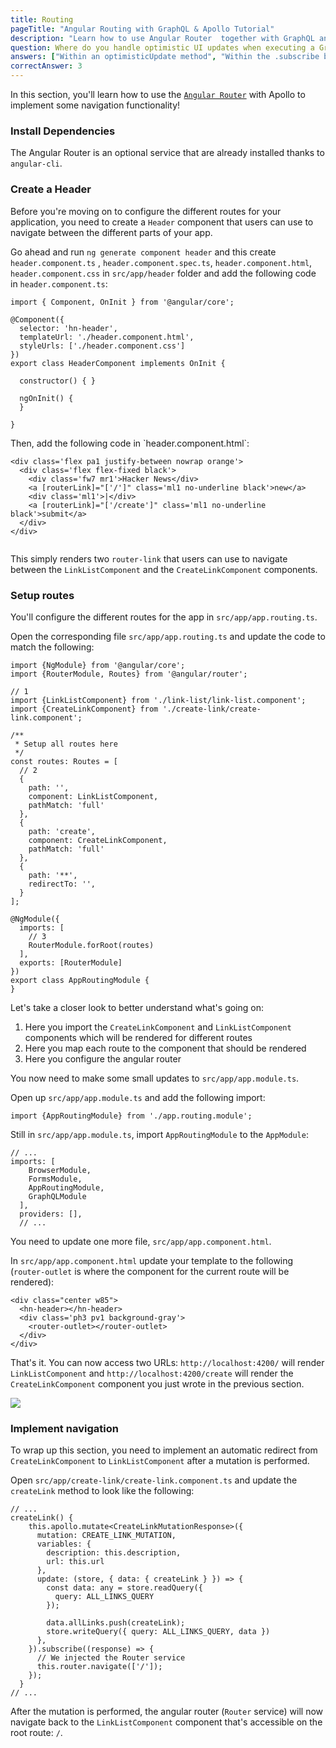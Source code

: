 ```yaml
---
title: Routing
pageTitle: "Angular Routing with GraphQL & Apollo Tutorial"
description: "Learn how to use Angular Router  together with GraphQL and Apollo Client to implement navigation in a Angular app."
question: Where do you handle optimistic UI updates when executing a GraphQL mutation in a Angular component?
answers: ["Within an optimisticUpdate method", "Within the .subscribe block of a mutation", "You can not optimistically update the UI in a Angular component", "Within the update option of a mutation"]
correctAnswer: 3
---
```


In this section, you'll learn how to use the [`Angular Router`](https://angular.io/guide/router)  with Apollo to implement some navigation functionality!


### Install Dependencies

The Angular Router is an optional service that are already installed thanks to `angular-cli`.


### Create a Header

Before you're moving on to configure the different routes for your application, you need to create a `Header` component that users can use to navigate between the different parts of your app.

<Instruction>

Go ahead and run `ng generate component header` and this create `header.component.ts` , `header.component.spec.ts`, `header.component.html`, `header.component.css` in `src/app/header` folder and add the following code in `header.component.ts`:

```ts(path=".../hackernews-angular-apollo/src/app/header/header.component.ts")
import { Component, OnInit } from '@angular/core';

@Component({
  selector: 'hn-header',
  templateUrl: './header.component.html',
  styleUrls: ['./header.component.css']
})
export class HeaderComponent implements OnInit {

  constructor() { }

  ngOnInit() {
  }

}
```
</Instruction>

<Instruction>
Then, add the following code in `header.component.html`:

```html(path=".../hackernews-angular-apollo/src/app/header/header.component.html")
<div class='flex pa1 justify-between nowrap orange'>
  <div class='flex flex-fixed black'>
    <div class='fw7 mr1'>Hacker News</div>
    <a [routerLink]="['/']" class='ml1 no-underline black'>new</a>
    <div class='ml1'>|</div>
    <a [routerLink]="['/create']" class='ml1 no-underline black'>submit</a>
  </div>
</div>


```

</Instruction>

This simply renders two `router-link` that users can use to navigate between the `LinkListComponent` and the `CreateLinkComponent` components.


### Setup routes

You'll configure the different routes for the app in `src/app/app.routing.ts`.

<Instruction>

Open the corresponding file `src/app/app.routing.ts` and update the code to match the following:

```js{4-6,11-23}(path=".../hackernews-angular-apollo/src/app/app.routing.ts")
import {NgModule} from '@angular/core';
import {RouterModule, Routes} from '@angular/router';

// 1
import {LinkListComponent} from './link-list/link-list.component';
import {CreateLinkComponent} from './create-link/create-link.component';

/**
 * Setup all routes here
 */
const routes: Routes = [
  // 2
  {
    path: '',
    component: LinkListComponent,
    pathMatch: 'full'
  },
  {
    path: 'create',
    component: CreateLinkComponent,
    pathMatch: 'full'
  },
  {
    path: '**',
    redirectTo: '',
  }
];

@NgModule({
  imports: [
    // 3
    RouterModule.forRoot(routes)
  ],
  exports: [RouterModule]
})
export class AppRoutingModule {
}

```

</Instruction>

Let's take a closer look to better understand what's going on:

1. Here you import the `CreateLinkComponent` and `LinkListComponent` components which will be rendered for different routes
2. Here you map each route to the component that should be rendered
3. Here you configure the angular router

You now need to make some small updates to `src/app/app.module.ts`.

<Instruction>

Open up `src/app/app.module.ts` and add the following import:

```js(path=".../hackernews-angular-apollo/src/app/app.module.ts")
import {AppRoutingModule} from './app.routing.module';
```

</Instruction>

<Instruction>

Still in `src/app/app.module.ts`, import `AppRoutingModule` to the `AppModule`:

```ts{25}(path=".../hackernews-angular-apollo/src/app/app.module.ts")
// ...
imports: [
    BrowserModule,
    FormsModule,
    AppRoutingModule,
    GraphQLModule
  ],
  providers: [],
  // ...
```

</Instruction>


You need to update one more file, `src/app/app.component.html`.

<Instruction>

In `src/app/app.component.html` update your template to the following (`router-outlet` is where the component for the current route will be rendered):

```html{4}(path=".../hackernews-angular-apollo/src/App.vue")
<div class="center w85">
  <hn-header></hn-header>
  <div class='ph3 pv1 background-gray'>
    <router-outlet></router-outlet>
  </div>
</div>

```

</Instruction>


That's it. You can now access two URLs: `http://localhost:4200/` will render `LinkListComponent` and `http://localhost:4200/create` will render the `CreateLinkComponent` component you just wrote in the previous section.

![](https://imgur.com/KBoxhjP.gif)


### Implement navigation

To wrap up this section, you need to implement an automatic redirect from `CreateLinkComponent` to `LinkListComponent` after a mutation is performed.

<Instruction>

Open `src/app/create-link/create-link.component.ts` and update the `createLink` method to look like the following:

```ts(path=".../hackernews-angular-apollo/src/app/create-link/create-link.component.ts")
// ...
createLink() {
    this.apollo.mutate<CreateLinkMutationResponse>({
      mutation: CREATE_LINK_MUTATION,
      variables: {
        description: this.description,
        url: this.url
      },
      update: (store, { data: { createLink } }) => {
        const data: any = store.readQuery({
          query: ALL_LINKS_QUERY
        });

        data.allLinks.push(createLink);
        store.writeQuery({ query: ALL_LINKS_QUERY, data })
      },
    }).subscribe((response) => {
      // We injected the Router service
      this.router.navigate(['/']);
    });
  }
// ...
```
</Instruction>


After the mutation is performed, the angular router (`Router` service) will now navigate back to the `LinkListComponent` component that's accessible on the root route: `/`.

